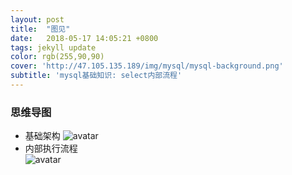 ```yaml
---
layout: post
title:  "图见"
date:   2018-05-17 14:05:21 +0800
tags: jekyll update
color: rgb(255,90,90)
cover: 'http://47.105.135.189/img/mysql/mysql-background.png'
subtitle: 'mysql基础知识: select内部流程'
---
```




### 思维导图
 + 基础架构
![avatar](http://47.105.135.189/img/mysql/001-%E5%9F%BA%E7%A1%80%E6%9E%B6%E6%9E%84.jpg)  
 + 内部执行流程  
![avatar](http://47.105.135.189/img/mysql/001-select.png)

